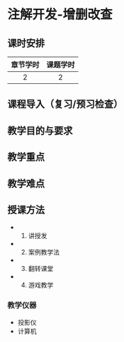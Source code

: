 # 注解开发-增删改查

## 课时安排

|章节学时|课题学时|
|:--:|:--:|
|2|2|

## 课程导入（复习/预习检查）

## 教学目的与要求


## 教学重点

## 教学难点

## 授课方法

- 1. 讲授发
- 2. 案例教学法
- 3. 翻转课堂
- 4. 游戏教学

### 教学仪器

* 投影仪
* 计算机